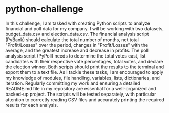 # python-challenge
In this challenge, I am tasked with creating Python scripts to analyze financial and poll data for my company. I will be working with two datasets, budget_data.csv and election_data.csv. The financial analysis script (PyBank) should calculate the total number of months, net total "Profit/Losses" over the period, changes in "Profit/Losses" with the average, and the greatest increase and decrease in profits. The poll analysis script (PyPoll) needs to determine the total votes cast, list candidates with their respective vote percentages, total votes, and declare the election winner. Both scripts should print the results to the terminal and export them to a text file. As I tackle these tasks, I am encouraged to apply my knowledge of modules, file handling, variables, lists, dictionaries, and iteration. Regularly committing my work and ensuring a detailed README.md file in my repository are essential for a well-organized and backed-up project. The scripts will be tested separately, with particular attention to correctly reading CSV files and accurately printing the required results for each analysis.

